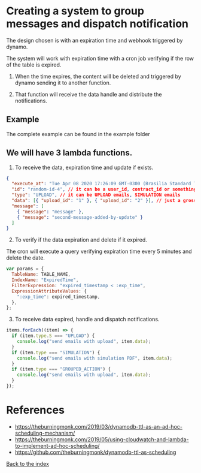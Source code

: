 # Creating a system to group messages and dispatch notification

The design chosen is with an expiration time and webhook triggered by dynamo.

The system will work with expiration time with a cron job verifying if the row of the table is expired.

1. When the time expires, the content will be deleted and triggered by dynamo sending it to another function.

2. That function will receive the data handle and distribute the notifications.

## Example

The complete example can be found in the example folder

## We will have 3 lambda functions.

1. To receive the data, expiration time and update if exists.

```json
{
  "execute_at": "Tue Apr 08 2020 17:26:09 GMT-0300 (Brasilia Standard Time)", // valid date
  "id": "random-id-4", // it can be a user_id, contract_id or something that need to be compared
  "type": "UPLOAD", // it can be UPLOAD emails, SIMULATION emails
  "data": [{ "upload_id": "1" }, { "upload_id": "2" }], // just a gross example, this will be defined later
  "message": [
    { "message": "message" },
    { "message": "second-message-added-by-update" }
  ]
}
```

2. To verify if the data expiration and delete if it expired.

The cron will execute a query verifying expiration time every 5 minutes and delete the date.

```js
var params = {
  TableName: TABLE_NAME,
  IndexName: "ExpiredTime",
  FilterExpression: "expired_timestamp < :exp_time",
  ExpressionAttributeValues: {
    ":exp_time": expired_timestamp,
  },
};
```

3. To receive data expired, handle and dispatch notifications.

```js
items.forEach((item) => {
  if (item.type.S === "UPLOAD") {
    console.log("send emails with upload", item.data);
  }
  if (item.type === "SIMULATION") {
    console.log("send emails with simulation PDF", item.data);
  }
  if (item.type === "GROUPED_ACTION") {
    console.log("send emails with upload", item.data);
  }
});
```

# References

- https://theburningmonk.com/2019/03/dynamodb-ttl-as-an-ad-hoc-scheduling-mechanism/
- https://theburningmonk.com/2019/05/using-cloudwatch-and-lambda-to-implement-ad-hoc-scheduling/
- https://github.com/theburningmonk/dynamodb-ttl-as-scheduling

[Back to the index](..)
